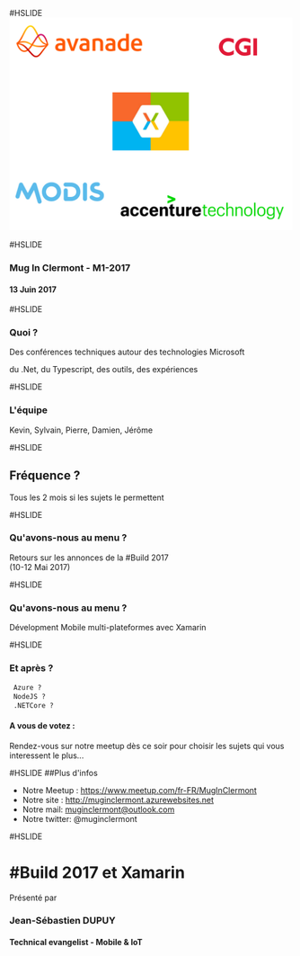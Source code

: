 #HSLIDE
![Logo](assets/images/background.png)

#HSLIDE
### Mug In Clermont - M1-2017
#### 13 Juin 2017

#HSLIDE
### Quoi ?
Des conférences techniques autour des technologies Microsoft

du .Net, du Typescript, des outils, des expériences

#HSLIDE
### L'équipe
Kevin, Sylvain, Pierre, Damien, Jérôme

#HSLIDE
## Fréquence ?
Tous les 2 mois si les sujets le permettent

#HSLIDE 
### Qu'avons-nous au menu ?
Retours sur les annonces de la #Build 2017 <br />
(10-12 Mai 2017)

#HSLIDE 
### Qu'avons-nous au menu ?
Dévelopment Mobile multi-plateformes avec Xamarin 

#HSLIDE 
### Et après ? 
     Azure ?
     NodeJS ?
     .NETCore ?
#### A vous de votez : 
Rendez-vous sur notre meetup dès ce soir pour choisir les sujets qui vous interessent le plus...

#HSLIDE
##Plus d'infos
* Notre Meetup : https://www.meetup.com/fr-FR/MugInClermont
* Notre site : http://muginclermont.azurewebsites.net
* Notre mail: muginclermont@outlook.com
* Notre twitter: @muginclermont

#HSLIDE
# #Build 2017 et Xamarin 
Présenté par 
### Jean-Sébastien DUPUY 
#### Technical evangelist - Mobile & IoT

